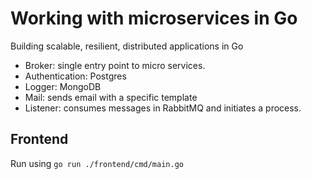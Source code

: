 # Working with microservices in Go

Building scalable, resilient, distributed applications in Go

- Broker: single entry point to micro services.
- Authentication: Postgres
- Logger: MongoDB
- Mail: sends email with a specific template
- Listener: consumes messages in RabbitMQ and initiates a process.

## Frontend

Run using `go run ./frontend/cmd/main.go`
